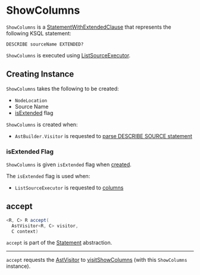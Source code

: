 # ShowColumns

`ShowColumns` is a [StatementWithExtendedClause](StatementWithExtendedClause.md) that represents the following KSQL statement:

```antlr
DESCRIBE sourceName EXTENDED?
```

`ShowColumns` is executed using [ListSourceExecutor](../rest/ListSourceExecutor.md#columns).

## Creating Instance

`ShowColumns` takes the following to be created:

* <span id="location"> `NodeLocation`
* <span id="table"> Source Name
* [isExtended](#isExtended) flag

`ShowColumns` is created when:

* `AstBuilder.Visitor` is requested to [parse DESCRIBE SOURCE statement](AstBuilder.Visitor.md#visitShowColumns)

### <span id="isExtended"> isExtended Flag

`ShowColumns` is given `isExtended` flag when [created](#creating-instance).

The `isExtended` flag is used when:

* `ListSourceExecutor` is requested to [columns](../rest/ListSourceExecutor.md#columns)

## <span id="accept"> accept

```java
<R, C> R accept(
  AstVisitor<R, C> visitor,
  C context)
```

`accept` is part of the [Statement](Statement.md#accept) abstraction.

---

`accept` requests the [AstVisitor](AstVisitor.md) to [visitShowColumns](#visitShowColumns) (with this `ShowColumns` instance).
